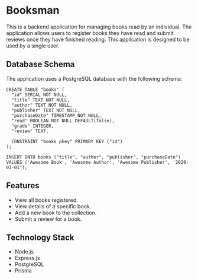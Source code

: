 # Booksman

This is a backend application for managing books read by an individual. The application allows users to register books they have read and submit reviews once they have finished reading. This application is designed to be used by a single user.

## Database Schema
The application uses a PostgreSQL database with the following schema:

    CREATE TABLE "books" (
      "id" SERIAL NOT NULL,
      "title" TEXT NOT NULL,
      "author" TEXT NOT NULL,
      "publisher" TEXT NOT NULL,
      "purchaseDate" TIMESTAMP NOT NULL,
      "read" BOOLEAN NOT NULL DEFAULT(false),
      "grade" INTEGER,
      "review" TEXT,
    
      CONSTRAINT "books_pkey" PRIMARY KEY ("id")
    );
    
    INSERT INTO books ("title", "author", "publisher", "purchaseDate")
    VALUES ('Awesome Book', 'Awesome Author', 'Awesome Publisher', '2020-01-01');

## Features
- View all books registered.
- View details of a specific book.
- Add a new book to the collection.
- Submit a review for a book.
  
## Technology Stack
- Node.js
- Express.js
- PostgreSQL
- Prisma

